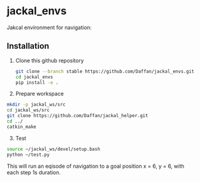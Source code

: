 # jackal_envs
Jakcal environment for navigation: 
## Installation 
1. Clone this github repository 
   ```bash
   git clone --branch stable https://github.com/Daffan/jackal_envs.git
   cd jackal_envs
   pip install -e .
   ```
2. Prepare workspace 
  ```bash
  mkdir -p jackal_ws/src
  cd jackal_ws/src
  git clone https://github.com/Daffan/jackal_helper.git
  cd ../
  catkin_make
  ```
3. Test
  ```bash
  source ~/jackal_ws/devel/setup.bash
  python ~/test.py
  ```
  This will run an eqisode of navigation to a goal position x = 6, y = 6, with each step 1s duration. 
